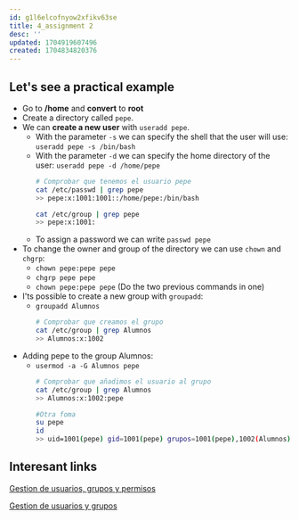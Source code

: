 ```yaml
---
id: g1l6elcofnyow2xfikv63se
title: 4_assignment 2
desc: ''
updated: 1704919607496
created: 1704834820376
---
```


## Let's see a practical example

- Go to **/home** and **convert** to **root** 
- Create a directory called `pepe`.
- We can **create a new user** with `useradd pepe`.
  - With the parameter `-s` we can specify the shell that the user will use: `useradd pepe -s /bin/bash`
  - With the parameter `-d` we can specify the home directory of the user: `useradd pepe -d /home/pepe`
    ```bash
    # Comprobar que tenemos el usuario pepe
    cat /etc/passwd | grep pepe
    >> pepe:x:1001:1001::/home/pepe:/bin/bash

    cat /etc/group | grep pepe
    >> pepe:x:1001:
    ```
  - To assign a password we can write `passwd pepe`
- To change the owner and group of the directory we can use `chown` and `chgrp`:
  - `chown pepe:pepe pepe`
  - `chgrp pepe pepe`
  - `chown pepe:pepe pepe` (Do the two previous commands in one)
- I'ts possible to create a new group with `groupadd`:
  - `groupadd Alumnos`
    ```bash
    # Comprobar que creamos el grupo
    cat /etc/group | grep Alumnos
    >> Alumnos:x:1002
    ```
- Adding pepe to the group Alumnos:
  - `usermod -a -G Alumnos pepe`
    ```bash
    # Comprobar que añadimos el usuario al grupo
    cat /etc/group | grep Alumnos
    >> Alumnos:x:1002:pepe

    #Otra foma
    su pepe
    id
    >> uid=1001(pepe) gid=1001(pepe) grupos=1001(pepe),1002(Alumnos)
    ```


## Interesant links

[Gestion de usuarios, grupos y permisos](https://computernewage.com/2016/05/22/gestionar-usuarios-y-permisos-en-linux/)

[Gestion de usuarios y grupos](https://atareao.es/como/gestion-de-usuarios-y-grupos-en-linux/)

